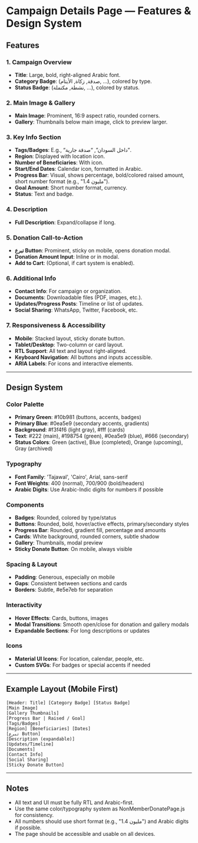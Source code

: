 # Campaign Details Page — Features & Design System

## Features

### 1. Campaign Overview

- **Title**: Large, bold, right-aligned Arabic font.
- **Category Badge**: (صدقة, زكاة, الأيتام, ...), colored by type.
- **Status Badge**: (نشطة, مكتملة, ...), colored by status.

### 2. Main Image & Gallery

- **Main Image**: Prominent, 16:9 aspect ratio, rounded corners.
- **Gallery**: Thumbnails below main image, click to preview larger.

### 3. Key Info Section

- **Tags/Badges**: E.g., “داخل السودان”, “صدقة جارية”.
- **Region**: Displayed with location icon.
- **Number of Beneficiaries**: With icon.
- **Start/End Dates**: Calendar icon, formatted in Arabic.
- **Progress Bar**: Visual, shows percentage, bold/colored raised amount, short number format (e.g., "1.4 مليون").
- **Goal Amount**: Short number format, currency.
- **Status**: Text and badge.

### 4. Description

- **Full Description**: Expand/collapse if long.

### 5. Donation Call-to-Action

- **تبرع Button**: Prominent, sticky on mobile, opens donation modal.
- **Donation Amount Input**: Inline or in modal.
- **Add to Cart**: (Optional, if cart system is enabled).

### 6. Additional Info

- **Contact Info**: For campaign or organization.
- **Documents**: Downloadable files (PDF, images, etc.).
- **Updates/Progress Posts**: Timeline or list of updates.
- **Social Sharing**: WhatsApp, Twitter, Facebook, etc.

### 7. Responsiveness & Accessibility

- **Mobile**: Stacked layout, sticky donate button.
- **Tablet/Desktop**: Two-column or card layout.
- **RTL Support**: All text and layout right-aligned.
- **Keyboard Navigation**: All buttons and inputs accessible.
- **ARIA Labels**: For icons and interactive elements.

---

## Design System

### Color Palette

- **Primary Green**: #10b981 (buttons, accents, badges)
- **Primary Blue**: #0ea5e9 (secondary accents, gradients)
- **Background**: #f3f4f6 (light gray), #fff (cards)
- **Text**: #222 (main), #198754 (green), #0ea5e9 (blue), #666 (secondary)
- **Status Colors**: Green (active), Blue (completed), Orange (upcoming), Gray (archived)

### Typography

- **Font Family**: 'Tajawal', 'Cairo', Arial, sans-serif
- **Font Weights**: 400 (normal), 700/900 (bold/headers)
- **Arabic Digits**: Use Arabic-Indic digits for numbers if possible

### Components

- **Badges**: Rounded, colored by type/status
- **Buttons**: Rounded, bold, hover/active effects, primary/secondary styles
- **Progress Bar**: Rounded, gradient fill, percentage and amounts
- **Cards**: White background, rounded corners, subtle shadow
- **Gallery**: Thumbnails, modal preview
- **Sticky Donate Button**: On mobile, always visible

### Spacing & Layout

- **Padding**: Generous, especially on mobile
- **Gaps**: Consistent between sections and cards
- **Borders**: Subtle, #e5e7eb for separation

### Interactivity

- **Hover Effects**: Cards, buttons, images
- **Modal Transitions**: Smooth open/close for donation and gallery modals
- **Expandable Sections**: For long descriptions or updates

### Icons

- **Material UI Icons**: For location, calendar, people, etc.
- **Custom SVGs**: For badges or special accents if needed

---

## Example Layout (Mobile First)

```
[Header: Title] [Category Badge] [Status Badge]
[Main Image]
[Gallery Thumbnails]
[Progress Bar | Raised / Goal]
[Tags/Badges]
[Region] [Beneficiaries] [Dates]
[تبرع Button]
[Description (expandable)]
[Updates/Timeline]
[Documents]
[Contact Info]
[Social Sharing]
[Sticky Donate Button]
```

---

## Notes

- All text and UI must be fully RTL and Arabic-first.
- Use the same color/typography system as NonMemberDonatePage.js for consistency.
- All numbers should use short format (e.g., "1.4 مليون") and Arabic digits if possible.
- The page should be accessible and usable on all devices.
